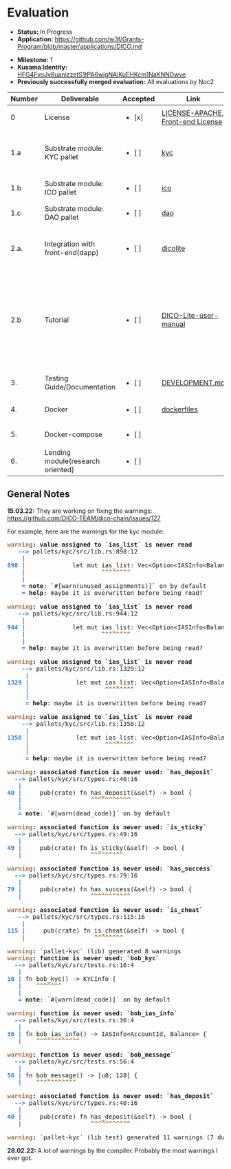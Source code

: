 # Evaluation

- **Status:** In Progress
- **Application:** https://github.com/w3f/Grants-Program/blob/master/applications/DICO.md

* **Milestone:** 1
* **Kusama Identity:** [HFG4FvoJv8uanizzetS1tPA6wigNAiKuEHKcm1NaKNNDwve](https://polkascan.io/pre/kusama/account/HFG4FvoJv8uanizzetS1tPA6wigNAiKuEHKcm1NaKNNDwve)
* **Previously successfully merged evaluation:** All evaluations by Noc2

| Number | Deliverable                       | Accepted               | Link                                                                                                                                                             | Evaluation Notes                                                                                                                                                                                                                                                                              |
| ------ | --------------------------------- | ---------------------- | ---------------------------------------------------------------------------------------------------------------------------------------------------------------- | --------------------------------------------------------------------------------------------------------------------------------------------------------------------------------------------------------------------------------------------------------------------------------------------- |
| 0      | License                           | <ul><li>[x] </li></ul> | [LICENSE-APACHE](https://github.com/DICO-TEAM/dico-chain/blob/main/LICENSE-APACHE), [Front-end License](https://github.com/DICO-TEAM/dicolite/blob/main/LICENSE) | Correct License                                                                                                                                                                                                                                                                               |
| 1.a    | Substrate module: KYC pallet      | <ul><li>[ ] </li></ul> | [kyc](https://github.com/DICO-TEAM/dico-chain/tree/main/pallets/kyc)                                                                                             | Generally seems to be according to the contract, but I get a lot of warnings (see below). Also some of the names seem strange, e.g. "sword_holder_provide_judgement"                                                                                                                          |
| 1.b    | Substrate module: ICO pallet      | <ul><li>[ ] </li></ul> | [ico](https://github.com/DICO-TEAM/dico-chain/tree/main/pallets/ico)                                                                                             |                                                                                                                                                                                                                                                                                               |
| 1.c    | Substrate module: DAO pallet      | <ul><li>[ ] </li></ul> | [dao](https://github.com/DICO-TEAM/dico-chain/tree/main/pallets/dao)                                                                                             |                                                                                                                                                                                                                                                                                               |
| 2.a.   | Integration with front-end(dapp)  | <ul><li>[ ] </li></ul> | [dicolite](https://github.com/DICO-TEAM/dicolite)                                                                                                                | **28.02.22:** Not open source? **15.03.22:** The team open sourced the delivery. But the readme doesn’t contain any information on how to compile it                                                                                                                                          |
| 2.b    | Tutorial                          | <ul><li>[ ] </li></ul> | [DICO-Lite-user-manual](https://wiki.dico.io/docs/DICO-Lite-user-manual)                                                                                         | **28.02.22:** Screenshot tutorial, but no demo video **15.03.22:** They shared some videos (https://www.youtube.com/watch?v=gt1BfWZaVWs, https://www.youtube.com/watch?v=we9feIzIJW8, https://www.youtube.com/watch?v=qQuMZ87G2UU), but none seems to be demo video according to the contract |
| 3.     | Testing Guide/Documentation       | <ul><li>[ ] </li></ul> | [DEVELOPMENT.md](https://github.com/DICO-TEAM/dico-chain/blob/main/.github/DEVELOPMENT.md)                                                                       | Inline documentation provided, the guide doesn’t describe how to run the unit tests                                                                                                                                                                                                           |
| 4.     | Docker                            | <ul><li>[ ] </li></ul> | [dockerfiles](https://github.com/DICO-TEAM/dico-chain/blob/main/scripts/dockerfiles/dico/dico_builder.Dockerfile)                                                |                                                                                                                                                                                                                                                                                               |
| 5.     | Docker-compose                    | <ul><li>[ ] </li></ul> | []()                                                                                                                                                             |                                                                                                                                                                                                                                                                                               |
| 6.     | Lending module(research oriented) | <ul><li>[ ] </li></ul> | []()                                                                                                                                                             | Seems to be missing                                                                                                                                                                                                                                                                           |

## General Notes

**15.03.22:**
They are working on fixing the warnings: https://github.com/DICO-TEAM/dico-chain/issues/127

For example, here are the warnings for the kyc module:

<pre><font color="#A2734C"><b>warning</b></font><b>: value assigned to `ias_list` is never read</b>
   <font color="#2A7BDE"><b>--&gt; </b></font>pallets/kyc/src/lib.rs:898:12
    <font color="#2A7BDE"><b>|</b></font>
<font color="#2A7BDE"><b>898</b></font> <font color="#2A7BDE"><b>| </b></font>            let mut ias_list: Vec&lt;Option&lt;IASInfo&lt;BalanceOf&lt;T&gt;, T::AccountId&gt;&gt;&gt; = Vec::new();
    <font color="#2A7BDE"><b>| </b></font>                    <font color="#A2734C"><b>^^^^^^^^</b></font>
    <font color="#2A7BDE"><b>|</b></font>
    <font color="#2A7BDE"><b>= </b></font><b>note</b>: `#[warn(unused_assignments)]` on by default
    <font color="#2A7BDE"><b>= </b></font><b>help</b>: maybe it is overwritten before being read?

<font color="#A2734C"><b>warning</b></font><b>: value assigned to `ias_list` is never read</b>
   <font color="#2A7BDE"><b>--&gt; </b></font>pallets/kyc/src/lib.rs:944:12
    <font color="#2A7BDE"><b>|</b></font>
<font color="#2A7BDE"><b>944</b></font> <font color="#2A7BDE"><b>| </b></font>            let mut ias_list: Vec&lt;Option&lt;IASInfo&lt;BalanceOf&lt;T&gt;, T::AccountId&gt;&gt;&gt; = Vec::new();
    <font color="#2A7BDE"><b>| </b></font>                    <font color="#A2734C"><b>^^^^^^^^</b></font>
    <font color="#2A7BDE"><b>|</b></font>
    <font color="#2A7BDE"><b>= </b></font><b>help</b>: maybe it is overwritten before being read?

<font color="#A2734C"><b>warning</b></font><b>: value assigned to `ias_list` is never read</b>
    <font color="#2A7BDE"><b>--&gt; </b></font>pallets/kyc/src/lib.rs:1329:12
     <font color="#2A7BDE"><b>|</b></font>
<font color="#2A7BDE"><b>1329</b></font> <font color="#2A7BDE"><b>| </b></font>            let mut ias_list: Vec&lt;Option&lt;IASInfo&lt;BalanceOf&lt;T&gt;, T::AccountId&gt;&gt;&gt; = Vec::new();
     <font color="#2A7BDE"><b>| </b></font>                    <font color="#A2734C"><b>^^^^^^^^</b></font>
     <font color="#2A7BDE"><b>|</b></font>
     <font color="#2A7BDE"><b>= </b></font><b>help</b>: maybe it is overwritten before being read?

<font color="#A2734C"><b>warning</b></font><b>: value assigned to `ias_list` is never read</b>
    <font color="#2A7BDE"><b>--&gt; </b></font>pallets/kyc/src/lib.rs:1358:12
     <font color="#2A7BDE"><b>|</b></font>
<font color="#2A7BDE"><b>1358</b></font> <font color="#2A7BDE"><b>| </b></font>            let mut ias_list: Vec&lt;Option&lt;IASInfo&lt;BalanceOf&lt;T&gt;, T::AccountId&gt;&gt;&gt; = Vec::new();
     <font color="#2A7BDE"><b>| </b></font>                    <font color="#A2734C"><b>^^^^^^^^</b></font>
     <font color="#2A7BDE"><b>|</b></font>
     <font color="#2A7BDE"><b>= </b></font><b>help</b>: maybe it is overwritten before being read?

<font color="#A2734C"><b>warning</b></font><b>: associated function is never used: `has_deposit`</b>
  <font color="#2A7BDE"><b>--&gt; </b></font>pallets/kyc/src/types.rs:40:16
   <font color="#2A7BDE"><b>|</b></font>
<font color="#2A7BDE"><b>40</b></font> <font color="#2A7BDE"><b>| </b></font>    pub(crate) fn has_deposit(&amp;self) -&gt; bool {
   <font color="#2A7BDE"><b>| </b></font>                  <font color="#A2734C"><b>^^^^^^^^^^^</b></font>
   <font color="#2A7BDE"><b>|</b></font>
   <font color="#2A7BDE"><b>= </b></font><b>note</b>: `#[warn(dead_code)]` on by default

<font color="#A2734C"><b>warning</b></font><b>: associated function is never used: `is_sticky`</b>
  <font color="#2A7BDE"><b>--&gt; </b></font>pallets/kyc/src/types.rs:49:16
   <font color="#2A7BDE"><b>|</b></font>
<font color="#2A7BDE"><b>49</b></font> <font color="#2A7BDE"><b>| </b></font>    pub(crate) fn is_sticky(&amp;self) -&gt; bool {
   <font color="#2A7BDE"><b>| </b></font>                  <font color="#A2734C"><b>^^^^^^^^^</b></font>

<font color="#A2734C"><b>warning</b></font><b>: associated function is never used: `has_success`</b>
  <font color="#2A7BDE"><b>--&gt; </b></font>pallets/kyc/src/types.rs:79:16
   <font color="#2A7BDE"><b>|</b></font>
<font color="#2A7BDE"><b>79</b></font> <font color="#2A7BDE"><b>| </b></font>    pub(crate) fn has_success(&amp;self) -&gt; bool {
   <font color="#2A7BDE"><b>| </b></font>                  <font color="#A2734C"><b>^^^^^^^^^^^</b></font>

<font color="#A2734C"><b>warning</b></font><b>: associated function is never used: `is_cheat`</b>
   <font color="#2A7BDE"><b>--&gt; </b></font>pallets/kyc/src/types.rs:115:16
    <font color="#2A7BDE"><b>|</b></font>
<font color="#2A7BDE"><b>115</b></font> <font color="#2A7BDE"><b>| </b></font>    pub(crate) fn is_cheat(&amp;self) -&gt; bool {
    <font color="#2A7BDE"><b>| </b></font>                  <font color="#A2734C"><b>^^^^^^^^</b></font>

<font color="#A2734C"><b>warning</b></font><b>:</b> `pallet-kyc` (lib) generated 8 warnings
<font color="#A2734C"><b>warning</b></font><b>: function is never used: `bob_kyc`</b>
  <font color="#2A7BDE"><b>--&gt; </b></font>pallets/kyc/src/tests.rs:16:4
   <font color="#2A7BDE"><b>|</b></font>
<font color="#2A7BDE"><b>16</b></font> <font color="#2A7BDE"><b>| </b></font>fn bob_kyc() -&gt; KYCInfo {
   <font color="#2A7BDE"><b>| </b></font>   <font color="#A2734C"><b>^^^^^^^</b></font>
   <font color="#2A7BDE"><b>|</b></font>
   <font color="#2A7BDE"><b>= </b></font><b>note</b>: `#[warn(dead_code)]` on by default

<font color="#A2734C"><b>warning</b></font><b>: function is never used: `bob_ias_info`</b>
  <font color="#2A7BDE"><b>--&gt; </b></font>pallets/kyc/src/tests.rs:36:4
   <font color="#2A7BDE"><b>|</b></font>
<font color="#2A7BDE"><b>36</b></font> <font color="#2A7BDE"><b>| </b></font>fn bob_ias_info() -&gt; IASInfo&lt;AccountId, Balance&gt; {
   <font color="#2A7BDE"><b>| </b></font>   <font color="#A2734C"><b>^^^^^^^^^^^^</b></font>

<font color="#A2734C"><b>warning</b></font><b>: function is never used: `bob_message`</b>
  <font color="#2A7BDE"><b>--&gt; </b></font>pallets/kyc/src/tests.rs:56:4
   <font color="#2A7BDE"><b>|</b></font>
<font color="#2A7BDE"><b>56</b></font> <font color="#2A7BDE"><b>| </b></font>fn bob_message() -&gt; [u8; 128] {
   <font color="#2A7BDE"><b>| </b></font>   <font color="#A2734C"><b>^^^^^^^^^^^</b></font>

<font color="#A2734C"><b>warning</b></font><b>: associated function is never used: `has_deposit`</b>
  <font color="#2A7BDE"><b>--&gt; </b></font>pallets/kyc/src/types.rs:40:16
   <font color="#2A7BDE"><b>|</b></font>
<font color="#2A7BDE"><b>40</b></font> <font color="#2A7BDE"><b>| </b></font>    pub(crate) fn has_deposit(&amp;self) -&gt; bool {
   <font color="#2A7BDE"><b>| </b></font>                  <font color="#A2734C"><b>^^^^^^^^^^^</b></font>

<font color="#A2734C"><b>warning</b></font><b>:</b> `pallet-kyc` (lib test) generated 11 warnings (7 duplicates)
</pre>

**28.02.22:**
A lot of warnings by the compiler. Probably the most warnings I ever got.
